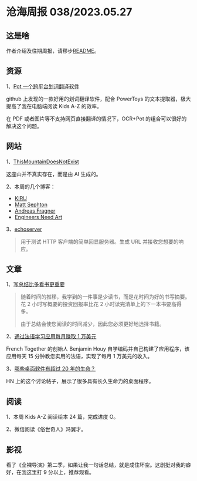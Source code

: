 # 沧海周报 038/2023.05.27

## 这是啥

作者介绍及往期周报，请移步[README](https://github.com/theseazhang/weekly_news/blob/main/README.md)。

## 资源

1、[Pot 一个跨平台划词翻译软件](https://pot.pylogmon.com/)

github 上发现的一款好用的划词翻译软件，配合 PowerToys 的文本提取器，极大提高了我在电脑端阅读 Kids A-Z 的效率。

在 PDF 或者图片等不支持网页直接翻译的情况下，OCR+Pot 的组合可以很好的解决这个问题。

## 网站

1、[ThisMountainDoesNotExist](https://thismountaindoesnotexist.com/#)

这座山并不真实存在，而是由 AI 生成的。

2、本周的几个博客：

- [KIRU](https://kiru.io/)
- [Matt Sephton](https://www.gingerbeardman.com/)
- [Andreas Fragner](https://www.andreasfragner.com/)
- [Engineers Need Art](https://www.engineersneedart.com/index.html)

3、[echoserver](https://echoserver.dev/)

> 用于测试 HTTP 客户端的简单回显服务器。生成 URL 并接收您想要的响应。

## 文章

1、[写总结比多看书更重要](https://www.andreasfragner.com/writing/writing-summaries)

> 随着时间的推移，我学到的一件事是少读书，而是花时间为好的书写摘要。花 2 小时写概要的投资回报率比花 2 小时读完清单上的下一本书要高得多。
>
> 由于总结会使您阅读的时间减少，因此您必须更好地选择书籍。

2、[通过法语学习应用每月赚取 1 万美元](https://www.highsignal.io/companies/making-10k-m-french-learning-app/)

French Together 的创始人 Benjamin Houy 自学编码并自己构建了应用程序，该应用每天 15 分钟教您实用的法语，实现了每月 1 万美元的收入。

3、[哪些桌面软件有超过 20 年的生命？](https://news.ycombinator.com/item?id=36069967)

HN 上的这个讨论帖子，展示了很多具有长久生命力的桌面程序。

## 阅读

1、本周 Kids A-Z 阅读绘本 24 篇，完成进度 O。

2、微信阅读《俗世奇人》冯翼才。

## 影视

看了《全裸导演》第二季，如果让我一句话总结，就是成住坏空。这剧挺对我的癖好，在我这里打 9 分以上，推荐观看。
